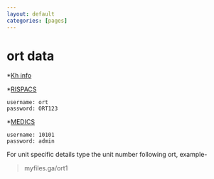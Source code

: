 ```yaml
---
layout: default
categories: [pages]
---
```


# ort data


*[Kh info](http://172.16.7.105)

*[RISPACS](http://172.16.8.100/Physician?loginTo=RIS)

```
username: ort
password: ORT123
```

*[MEDICS](http://172.16.7.196/medics/UDesktop?mode=0)

```
username: 10101
password: admin
```

For unit specific details type the unit number following ort, example-
>myfiles.ga/ort1
